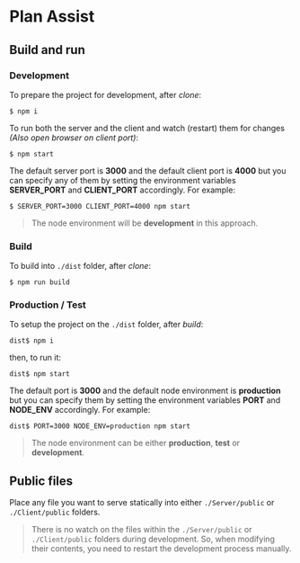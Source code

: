 # Plan Assist

## Build and run

### Development

To prepare the project for development, after _clone_:

    $ npm i

To run both the server and the client and watch (restart) them for changes _(Also open browser on client port)_:

    $ npm start

The default server port is **3000** and the default client port is **4000** but you can specify any of them by setting the environment variables **SERVER_PORT** and **CLIENT_PORT** accordingly. For example:

    $ SERVER_PORT=3000 CLIENT_PORT=4000 npm start

> The node environment will be **development** in this approach.

### Build

To build into `./dist` folder, after _clone_:

    $ npm run build

### Production / Test

To setup the project on the `./dist` folder, after _build_:

    dist$ npm i

then, to run it:

    dist$ npm start

The default port is **3000** and the default node environment is **production** but you can specify them by setting the environment variables **PORT** and **NODE_ENV** accordingly. For example:

    dist$ PORT=3000 NODE_ENV=production npm start

> The node environment can be either **production**, **test** or **development**.

## Public files

Place any file you want to serve statically into either `./Server/public` or `./Client/public` folders.

> There is no watch on the files within the `./Server/public` or `./Client/public` folders during development. So, when modifying their contents, you need to restart the development process manually.
